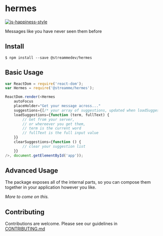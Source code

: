 # hermes

[![js-happiness-style](https://img.shields.io/badge/code%20style-happiness-brightgreen.svg)](https://github.com/JedWatson/happiness)

Messages like you have never seen them before

## Install

```
$ npm install --save @streammedev/hermes
```

## Basic Usage

```javascript
var ReactDom = require('react-dom');
var Hermes = require('@streamme/hermes');

ReactDom.render(<Hermes 
	autoFocus
	placeHolder="Get your message across..."
	suggestions={[/* your array of suggestions, updated when loadSuggestions is called */]}
	loadSuggestions={function (term, fullText) {
		// Get from your server,
		// or whereever you get them,
		// term is the current word
		// fullText is the full input value
	}}
	clearSuggestions={function () {
		// clear your suggestion list
	}}
/>, document.getElementById('app'));
```

## Advanced Usage

The package exposes all of the internal parts, so you can compose them together in your application however you like.

*More to come on this.*

## Contributing

Contributions are welcome. Please see our guidelines in [CONTRIBUTING.md](contributing.md)
